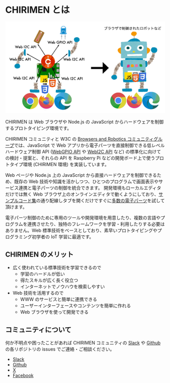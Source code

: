 # CHIRIMEN とは

![CHIRIMEN_pf](../images/CHIRIMEN_pf.png)

CHIRIMEN は Web ブラウザや Node.js の JavaScript からハードウェアを制御するプロトタイピング環境です。

CHIRIMEN コミュニティと W3C の [Browsers and Robotics コミュニティグループ](https://www.w3.org/community/browserobo/)では、JavaScript で Web アプリから電子パーツを直接制御できる低レベルハードウェア制御 API ([WebGPIO API](http://browserobo.github.io/WebGPIO) や [WebI2C API](http://browserobo.github.io/WebI2C) など) の標準化に向けての検討・提案と、それらの API を Raspberry Pi などの開発ボード上で使うプロトタイプ環境 (CHIRIMEN 環境) を実装しています。

Web ページや Node.js 上の JavaScript から直接ハードウェアを制御できるため、既存の Web 技術や知識を活かしつつ、ひとつのプログラムで画面表示やサービス連携と電子パーツの制御を統合できます。
開発環境もローカルエディタだけでは無く Web ブラウザ上のオンラインエディタで動くようにしており、[サンプルコード集](https://github.com/chirimen-oh/chirimen.org/tree/master/pizero/src/esm-examples)の通り配線しタブを開くだけですぐに[多数の電子パーツ](https://tutorial.chirimen.org/partslist)を試して頂けます。

電子パーツ制御のために専用のツールや開発環境を用意したり、複数の言語やプログラムを連携させたり、独特のフレームワークを学習・利用したりする必要はありません。Web 標準技術をベースとしており、素早いプロトタイピングやプログラミング初学者の IoT 学習に最適です。

## CHIRIMEN のメリット

- 広く使われている標準技術を学習できるので
  - 学習のハードルが低い
  - 得たスキルが広く長く役立つ
  - インターネットでノウハウを検索しやすい
- Web 技術を活用するので
  - WWW のサービスと簡単に連携できる
  - ユーザーインターフェースやコンテンツを簡単に作れる
  - Web ブラウザを使って開発できる

## コミュニティについて

何か不明点や困ったことがあれば CHIRIMEN コミュニティの [Slack](http://chirimen-oh.slack.com/) や [Github](https://github.com/chirimen-oh/) の各リポジトリの issues でご連絡・ご相談ください。

- [Slack](http://chirimen-oh.slack.com/) 
- [Github](https://github.com/chirimen-oh/)
- [X](https://x.com/chirimen_oh)
- [Facebook](https://www.facebook.com/groups/chirimen/)

